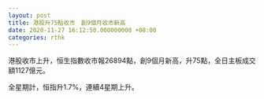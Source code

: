 ```yaml
---
layout: post
title: 港股升75點收市　創9個月收市新高
date: 2020-11-27 16:12:50.000000000 +08:00
categories: rthk
---
```


港股收市上升，恒生指數收市報26894點，創9個月新高，升75點，全日主板成交額1127億元。

全星期計，恒指升1.7%，連續4星期上升。
